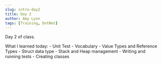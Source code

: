 ```yaml
---
slug: intro-day2
title: Day 2
author: Amy Lyon
tags: [Training, DotNet]
---
```


Day 2 of class.

What I learned today:
    - Unit Test
    - Vocabulary
        - Value Types and Reference Types
        - Struct data type
        - Stack and Heap management 
    - Writing and running tests
    - Creating classes